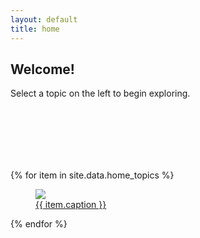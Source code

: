 ```yaml
---
layout: default
title: home
---
```


## Welcome!

Select a topic on the left to begin exploring. 

<div style="position:relative; top:100px;">
{% for item in site.data.home_topics %}
<a href="{{ item.link }}">
<figure class="topic_fig">
<img class="topic_img" src="{{ item.image }}"/>
<figcaption>{{ item.caption }}</figcaption>
</figure>
</a>
{% endfor %}
</div>
